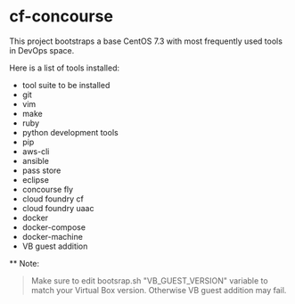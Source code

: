 # cf-concourse

This project bootstraps a base CentOS 7.3 with most frequently used tools in DevOps space. 

Here is a list of tools installed: 
- tool suite to be installed
- git
- vim
- make
- ruby
- python development tools 
- pip 
- aws-cli 
- ansible
- pass store
- eclipse
- concourse fly
- cloud foundry cf
- cloud foundry uaac
- docker
- docker-compose 
- docker-machine
- VB guest addition
 
 
 ** Note: 
 > Make sure to edit bootsrap.sh "VB_GUEST_VERSION" variable
 > to match your Virtual Box version. Otherwise VB guest addition may fail.